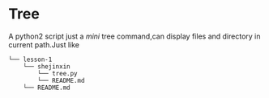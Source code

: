 # Tree

A python2 script just a *mini* tree command,can display files and directory in current path.Just like


```
└── lesson-1
    └── shejinxin
        └── tree.py
        └── README.md
	└── README.md
		
```

